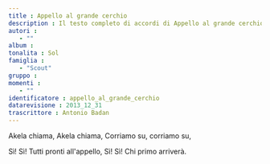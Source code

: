 ```yaml
--- 
title : Appello al grande cerchio
description : Il testo completo di accordi di Appello al grande cerchio. Inseriscila nel tuo canzoniere!
autori : 
   - ""
album : 
tonalita : Sol
famiglia : 
   - "Scout"
gruppo : 
momenti : 
   - ""
identificatore : appello_al_grande_cerchio
datarevisione : 2013_12_31
trascrittore : Antonio Badan
--- 
```




Akela chiama, Akela chiama, 
Corriamo su, corriamo su, 


Sì! Sì! Tutti pronti all'appello,
Sì! Sì! Chi primo arriverà.


